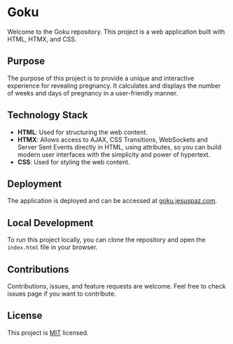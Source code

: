 # Goku

Welcome to the Goku repository. This project is a web application built with HTML, HTMX, and CSS.

## Purpose

The purpose of this project is to provide a unique and interactive experience for revealing pregnancy. It calculates and displays the number of weeks and days of pregnancy in a user-friendly manner.

## Technology Stack

- **HTML**: Used for structuring the web content.
- **HTMX**: Allows access to AJAX, CSS Transitions, WebSockets and Server Sent Events directly in HTML, using attributes, so you can build modern user interfaces with the simplicity and power of hypertext.
- **CSS**: Used for styling the web content.

## Deployment

The application is deployed and can be accessed at [goku.jesuspaz.com](http://goku.jesuspaz.com).

## Local Development

To run this project locally, you can clone the repository and open the `index.html` file in your browser.

## Contributions

Contributions, issues, and feature requests are welcome. Feel free to check issues page if you want to contribute.

## License

This project is [MIT](LICENSE) licensed.
